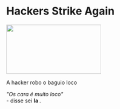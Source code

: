 <html>
   <body>
     <h1>Hackers Strike Again</h1>
     <img src="https://mimo.app/r/hacker.png" width="250" height="130">
     <p>
       A hacker robo o baguio loco
     </p>
     <p>
       <em>"Os cara é muito loco"</em><br> - disse sei <strong> la </strong>.
     </p>
  </body>
 </html>
